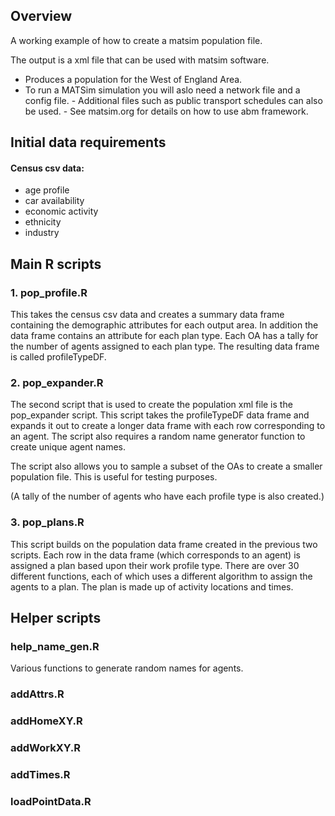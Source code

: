 ## Overview

A working example of how to create a matsim population file.

The output is a xml file that can be used with matsim software.  
- Produces a population for the West of England Area.  
- To run a MATSim simulation you will aslo need a network file and a
config file. - Additional files such as public transport schedules can
also be used. - See matsim.org for details on how to use abm framework.

## Initial data requirements

#### Census csv data:

-   age profile
-   car availability
-   economic activity
-   ethnicity
-   industry

## Main R scripts

### 1. pop\_profile.R

This takes the census csv data and creates a summary data frame
containing the demographic attributes for each output area. In addition
the data frame contains an attribute for each plan type. Each OA has a
tally for the number of agents assigned to each plan type. The resulting
data frame is called profileTypeDF.

### 2. pop\_expander.R

The second script that is used to create the population xml file is the
pop\_expander script. This script takes the profileTypeDF data frame and
expands it out to create a longer data frame with each row corresponding
to an agent. The script also requires a random name generator function
to create unique agent names.

The script also allows you to sample a subset of the OAs to create a
smaller population file. This is useful for testing purposes.

(A tally of the number of agents who have each profile type is also
created.)

### 3. pop\_plans.R

This script builds on the population data frame created in the previous
two scripts. Each row in the data frame (which corresponds to an agent)
is assigned a plan based upon their work profile type. There are over 30
different functions, each of which uses a different algorithm to assign
the agents to a plan. The plan is made up of activity locations and
times.

## Helper scripts

### help\_name\_gen.R

Various functions to generate random names for agents.

### addAttrs.R

### addHomeXY.R

### addWorkXY.R

### addTimes.R

### loadPointData.R
